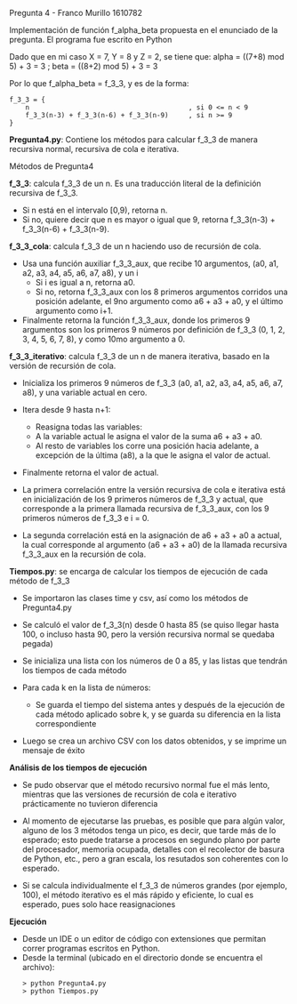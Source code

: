 Pregunta 4 - Franco Murillo 1610782

Implementación de función f_alpha_beta propuesta en el enunciado de la pregunta. El programa fue escrito en Python

Dado que en mi caso X = 7, Y = 8 y Z = 2, se tiene que:
alpha = ((7+8) mod 5) + 3 = 3 ; beta = ((8+2) mod 5) + 3 = 3

Por lo que f_alpha_beta = f_3_3, y es de la forma:

```
f_3_3 = {
    n                                        , si 0 <= n < 9
    f_3_3(n-3) + f_3_3(n-6) + f_3_3(n-9)     , si n >= 9
}
```


__Pregunta4.py__: Contiene los métodos para calcular f_3_3 de manera recursiva normal, recursiva de cola e iterativa.

Métodos de Pregunta4

__f_3_3__: calcula f_3_3 de un n. Es una traducción literal de la definición recursiva de f_3_3.
- Si n está en el intervalo [0,9), retorna n.
- Si no, quiere decir que n es mayor o igual que 9, retorna f_3_3(n-3) + f_3_3(n-6) + f_3_3(n-9).

__f_3_3_cola__: calcula f_3_3 de un n haciendo uso de recursión de cola.
- Usa una función auxiliar f_3_3_aux, que recibe 10 argumentos, (a0, a1, a2, a3, a4, a5, a6, a7, a8), y un i
  - Si i es igual a n, retorna a0.
  - Si no, retorna f_3_3_aux con los 8 primeros argumentos corridos una posición adelante, el 9no argumento como a6 + a3 + a0, y el último argumento como i+1.
- Finalmente retorna la función f_3_3_aux, donde los primeros 9 argumentos son los primeros 9 números por definición de f_3_3 (0, 1, 2, 3, 4, 5, 6, 7, 8), y como 10mo argumento a 0.

 __f_3_3_iterativo__: calcula f_3_3 de un n de manera iterativa, basado en la versión de recursión de cola.
- Inicializa los primeros 9 números de f_3_3 (a0, a1, a2, a3, a4, a5, a6, a7, a8), y una variable actual en cero.
- Itera desde 9 hasta n+1:
  - Reasigna todas las variables:
  - A la variable actual le asigna el valor de la suma a6 + a3 + a0.
  - Al resto de variables los corre una posición hacia adelante, a excepción de la última (a8), a la que le asigna el valor de actual.
- Finalmente retorna el valor de actual.

- La primera correlación entre la versión recursiva de cola e iterativa está en inicialización de los 9 primeros números de f_3_3 y actual, que corresponde a la primera llamada recursiva de f_3_3_aux, con los 9 primeros números de f_3_3 e i = 0. 
- La segunda correlación está en la asignación de a6 + a3 + a0 a actual, la cual corresponde al argumento (a6 + a3 + a0) de la llamada recursiva f_3_3_aux en la recursión de cola.


__Tiempos.py__: se encarga de calcular los tiempos de ejecución de cada método de f_3_3

- Se importaron las clases time y csv, así como los métodos de Pregunta4.py

- Se calculó el valor de f_3_3(n) desde 0 hasta 85 (se quiso llegar hasta 100, o incluso hasta 90, pero la versión recursiva normal se quedaba pegada)

- Se inicializa una lista con los números de 0 a 85, y las listas que tendrán los tiempos de cada método

- Para cada k en la lista de números:
    - Se guarda el tiempo del sistema antes y después de la ejecución de cada método aplicado sobre k, y se guarda su diferencia en la lista correspondiente

- Luego se crea un archivo CSV con los datos obtenidos, y se imprime un mensaje de éxito

__Análisis de los tiempos de ejecución__

- Se pudo observar que el método recursivo normal fue el más lento, mientras que las versiones de recursión de cola e iterativo prácticamente no tuvieron diferencia

- Al momento de ejecutarse las pruebas, es posible que para algún valor, alguno de los 3 métodos tenga un pico, es decir, que tarde más de lo esperado; esto puede tratarse a procesos en segundo plano por parte del procesador, memoria ocupada, detalles con el recolector de basura de Python, etc., pero a gran escala, los resutados son coherentes con lo esperado.

- Si se calcula individualmente el f_3_3 de números grandes (por ejemplo, 100), el método iterativo es el más rápido y eficiente, lo cual es esperado, pues solo hace reasignaciones

__Ejecución__
- Desde un IDE o un editor de código con extensiones que permitan correr programas escritos en Python.
- Desde la terminal (ubicado en el directorio donde se encuentra el archivo):
  ```
  > python Pregunta4.py 
  > python Tiempos.py
  ```
